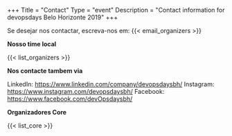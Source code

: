 +++
Title = "Contact"
Type = "event"
Description = "Contact information for devopsdays Belo Horizonte 2019"
+++

Se desejar nos contactar, escreva-nos em: {{< email_organizers >}}

**Nosso time local**

{{< list_organizers >}}

**Nos contacte tambem via**

LinkedIn: https://www.linkedin.com/company/devopsdaysbh/
Instagram: https://www.instagram.com/devopsdaysbh/
Facebook: https://www.facebook.com/devOpsdaysbh/

**Organizadores Core**

{{< list_core >}}
